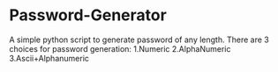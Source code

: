 # Password-Generator
A simple python script to generate password of any length.
There are 3 choices for password generation:
1.Numeric
2.AlphaNumeric
3.Ascii+Alphanumeric
